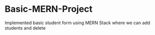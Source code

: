 # Basic-MERN-Project
Implemented basic student form using MERN Stack where we can add students and delete 
